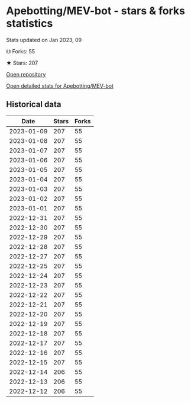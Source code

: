 # Apebotting/MEV-bot - stars & forks statistics

Stats updated on Jan 2023, 09

☋ Forks: 55

★ Stars: 207

[Open repository](https://github.com/Apebotting/MEV-bot)

[Open detailed stats for Apebotting/MEV-bot](https://reviewgithub.com/rep/Apebotting/MEV-bot)

## Historical data
| Date | Stars | Forks |
|------|-------|-------|
| 2023-01-09 | 207 | 55 | 
| 2023-01-08 | 207 | 55 | 
| 2023-01-07 | 207 | 55 | 
| 2023-01-06 | 207 | 55 | 
| 2023-01-05 | 207 | 55 | 
| 2023-01-04 | 207 | 55 | 
| 2023-01-03 | 207 | 55 | 
| 2023-01-02 | 207 | 55 | 
| 2023-01-01 | 207 | 55 | 
| 2022-12-31 | 207 | 55 | 
| 2022-12-30 | 207 | 55 | 
| 2022-12-29 | 207 | 55 | 
| 2022-12-28 | 207 | 55 | 
| 2022-12-27 | 207 | 55 | 
| 2022-12-25 | 207 | 55 | 
| 2022-12-24 | 207 | 55 | 
| 2022-12-23 | 207 | 55 | 
| 2022-12-22 | 207 | 55 | 
| 2022-12-21 | 207 | 55 | 
| 2022-12-20 | 207 | 55 | 
| 2022-12-19 | 207 | 55 | 
| 2022-12-18 | 207 | 55 | 
| 2022-12-17 | 207 | 55 | 
| 2022-12-16 | 207 | 55 | 
| 2022-12-15 | 207 | 55 | 
| 2022-12-14 | 206 | 55 | 
| 2022-12-13 | 206 | 55 | 
| 2022-12-12 | 206 | 55 | 


